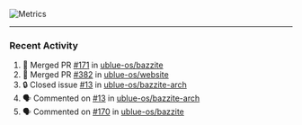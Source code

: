 ![Metrics](https://metrics.lecoq.io/KyleGospo?template=classic&base=header%2C%20activity%2C%20community%2C%20repositories%2C%20metadata&base.indepth=false&base.hireable=false&base.skip=false&config.timezone=America%2FLos_Angeles)

---
### Recent Activity
<!--START_SECTION:activity-->
1. 🎉 Merged PR [#171](https://github.com/ublue-os/bazzite/pull/171) in [ublue-os/bazzite](https://github.com/ublue-os/bazzite)
2. 🎉 Merged PR [#382](https://github.com/ublue-os/website/pull/382) in [ublue-os/website](https://github.com/ublue-os/website)
3. 🔒 Closed issue [#13](https://github.com/ublue-os/bazzite-arch/issues/13) in [ublue-os/bazzite-arch](https://github.com/ublue-os/bazzite-arch)
4. 🗣 Commented on [#13](https://github.com/ublue-os/bazzite-arch/issues/13#issuecomment-1685363920) in [ublue-os/bazzite-arch](https://github.com/ublue-os/bazzite-arch)
5. 🗣 Commented on [#170](https://github.com/ublue-os/bazzite/issues/170#issuecomment-1685362512) in [ublue-os/bazzite](https://github.com/ublue-os/bazzite)
<!--END_SECTION:activity-->
